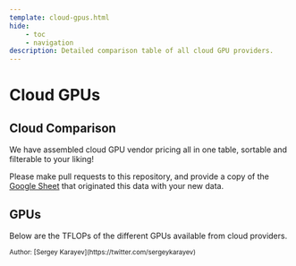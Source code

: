 ```yaml
---
template: cloud-gpus.html
hide:
    - toc
    - navigation
description: Detailed comparison table of all cloud GPU providers.
---
```


# Cloud GPUs


## Cloud Comparison

We have assembled cloud GPU vendor pricing all in one table, sortable and filterable to your liking!

Please make pull requests to this repository, and provide a copy of the [Google Sheet](https://docs.google.com/spreadsheets/d/1nyMIbl0FzJfKpx6BjnDrX2ABIbgaSXQHBwBL5Us0KRw/edit?usp=sharing) that originated this data with your new data.

<div id="cloud-gpus-table"></div>

## GPUs

Below are the TFLOPs of the different GPUs available from cloud providers.

<div id="gpus-table"></div>

<small>
    Author: [Sergey Karayev](https://twitter.com/sergeykarayev)
</small>

<script>
function csvToArray(str, delimiter = ",") {
  // From https://sebhastian.com/javascript-csv-to-array/
  const headers = str.slice(0, str.indexOf("\n")).split(delimiter);
  const rows = str.slice(str.indexOf("\n") + 1).split("\n");
  const arr = rows.map(function (row) {
    const values = row.split(delimiter);
    const el = headers.reduce(function (object, header, index) {
      object[header] = values[index];
      return object;
    }, {});
    return el;
  });
  return arr;
}

fetch("./cloud-gpus.csv").then((res) => res.text()).then((text) => {
  const data = csvToArray(text);
  const cloud = new Handsontable(document.getElementById('cloud-gpus-table'), {
    data: data,
    licenseKey: "non-commercial-and-evaluation",
    colHeaders: Object.keys(data[0]),
    dropdownMenu: true,
    multiColumnSorting: true,
    filters: true,
    width: 'auto',
    height: 'auto',
    hiddenColumns: true,
    manualColumnResize: true,
  });
});
fetch("./gpus.csv").then((res) => res.text()).then((text) => {
  const data = csvToArray(text);
  const cloud = new Handsontable(document.getElementById('gpus-table'), {
    data: data,
    licenseKey: "non-commercial-and-evaluation",
    colHeaders: Object.keys(data[0]),
    dropdownMenu: true,
    multiColumnSorting: true,
    filters: true,
    width: 'auto',
    height: 'auto',
    hiddenColumns: true,
    manualColumnResize: true,
  });
});
</script>
